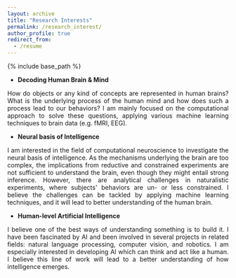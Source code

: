 ```yaml
---
layout: archive
title: "Research Interests"
permalink: /research_interest/
author_profile: true
redirect_from:
  - /resume
---
```


{% include base_path %}
<br>
- **Decoding Human Brain & Mind** <br>
<p style='text-align: justify;'> How do objects or any kind of concepts are represented in human brains? What is the underlying process of the human mind and how does such a process lead to our behaviors? I am mainly focused on the computational approach to solve these questions, applying various machine learning techniques to brain data (e.g. fMRI, EEG). </p>

- **Neural basis of Intelligence** <br>
<p style='text-align: justify;'> I am interested in the field of computational neuroscience to investigate the neural basis of intelligence. As the mechanisms underlying the brain are too complex, the implications from reductive and constrained experiments are not sufficient to understand the brain, even though they might entail strong inference. However, there are analytical challenges in naturalistic experiments, where subjects' behaviors are un- or less constrained. I believe the challenges can be tackled by applying machine learning techniques, and it will lead to better understanding of the human brain. </p>

- **Human-level Artificial Intelligence** <br>
<p style='text-align: justify;'> I believe one of the best ways of understanding something is to build it. I have been fascinated by AI and been involved in several projects in related fields: natural language processing, computer vision, and robotics. I am especially interested in developing AI which can think and act like a human. I believe this line of work will lead to a better understanding of how intelligence emerges. </p>
